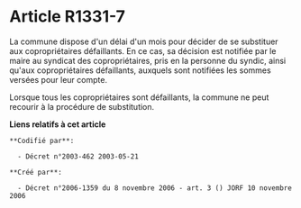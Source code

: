 # Article R1331-7

La commune dispose d'un délai d'un mois pour décider de se substituer aux copropriétaires défaillants. En ce cas, sa décision
est notifiée par le maire au syndicat des copropriétaires, pris en la personne du syndic, ainsi qu'aux copropriétaires
défaillants, auxquels sont notifiées les sommes versées pour leur compte.

Lorsque tous les copropriétaires sont défaillants, la commune ne peut recourir à la procédure de substitution.

**Liens relatifs à cet article**

	**Codifié par**:

	  - Décret n°2003-462 2003-05-21

	**Créé par**:

	  - Décret n°2006-1359 du 8 novembre 2006 - art. 3 () JORF 10 novembre 2006
